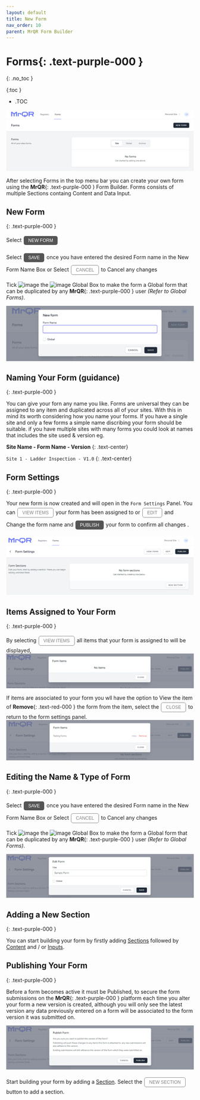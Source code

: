 ```yaml
---
layout: default
title: New Form
nav_order: 10
parent: MrQR Form Builder
---
```

<html>
<head>
<style>
.button {
  padding: 5px 12px;
  text-align: center;
  text-decoration: none;
  display: inline-block;
  font-size: 12px;
  margin: 4px 2px;
  cursor: pointer; }
.button1 {background-color: #555555;} /* Black */
.button2 {background-color: white;}
.button1 {color: white;}
.button2 {color: grey;}
.button1 {border: none;}
.button2 {border: 1px solid grey}
.button1 {border-radius: 5px;}
.button2 {border-radius: 5px;}
</style>
</head>
</html>

# **Forms**{: .text-purple-000 }
{: .no_toc }

{:toc }
- .TOC
  
![MrQR Form Builder](/assets/images/V2/MrQR-forms-panel.png "Forms Panel")

After selecting Forms in the top menu bar you can create your own form using the **MrQR**{: .text-purple-000 } Form Builder. Forms consists of multiple Sections containg Content and Data Input. 

## New Form
{: .text-purple-000 }

Select <button class="button button1">NEW FORM</button> 

Select <button class="button button1">SAVE</button> once you have entered the desired Form name in the New Form Name Box or Select <button class="button button2">CANCEL</button> to Cancel any changes


Tick <img width="15" alt="image" src="https://docs.mrqr.me/assets/images/Forms/MrQR_Tick.png"> the <img width="15" alt="image" src="https://docs.mrqr.me/assets/images/Forms/MrQR_Empty_Box.png"> Global Box to make the form a Global form that can be duplicated by any **MrQR**{: .text-purple-000 } user *(Refer to Global Forms)*.

![MrQR Form Builder](/assets/images/V2/MrQR-new-form.png "Create Form")

## Naming Your Form (guidance)
{: .text-purple-000 }

You can give your forn any name you like. Forms are universal they can be assigned to any item and duplicated across all of your sites. With this in mind its worth considering how you name your forms.
If you have a single site and only a few forms a simple name discribing your form should be suitable. if you have multiple sites with many forms you could look at names that includes the site used & version eg. 

**Site Name - Form Name - Version**
{: .text-center}

`Site 1 - Ladder Inspection - V1.0`
{: .text-center}

## Form Settings
{: .text-purple-000 }

Your new form is now created and will open in the  `Form Settings` Panel.
You can <button class="button button2">VIEW ITEMS</button> your form has been assigned to or <button class="button button2">EDIT</button> and Change the form name and <button class="button button1">PUBLISH</button> your form to confirm all changes .

![MrQR Form Builder](/assets/images/Forms/MrQR_Form_New_Form_Menu.png "New Form Page")

## Items Assigned to Your Form
{: .text-purple-000 }

By selecting  <button class="button button2">VIEW ITEMS</button> all items that your form is assigned to will be displayed, 
![MrQR Form Builder](/assets/images/V2/MrQR-form-Items.png "View Form Items")

If items are associated to your form you wll have the option to View the item of  **Remove**{: .text-red-000 } the form from the item, select the <button class="button button2">CLOSE</button> to return to the form settings panel.
![MrQR Form Builder](/assets/images/V2/MrQR-form-Items-populated.png "View Form Items")

## Editing the Name & Type of Form
{: .text-purple-000 }

Select <button class="button button1">SAVE</button> once you have entered the desired Form name in the New Form Name Box or Select <button class="button button2">CANCEL</button> to Cancel any changes

Tick <img width="15" alt="image" src="https://docs.mrqr.me/assets/images/Forms/MrQR_Tick.png"> the <img width="15" alt="image" src="https://docs.mrqr.me/assets/images/Forms/MrQR_Empty_Box.png"> Global Box to make the form a Global form that can be duplicated by any **MrQR**{: .text-purple-000 } user *(Refer to Global Forms)*.

![MrQR Form Builder](/assets/images/V2/MrQR-form-Edit.png "Edit Form")


## Adding a New Section
{: .text-purple-000 }

You can start building your form by firstly adding 
[Sections](https://docs.mrqr.me/FormBuilder/Section) 
followed by 
[Content](https://docs.mrqr.me/FormBuilder/Content)
 and / or 
[Inputs](https://docs.mrqr.me/FormBuilder/Data_Inputs).

## Publishing Your Form
{: .text-purple-000 }

Before a form becomes active it must be Published, to secure the form submissions on the **MrQR**{: .text-purple-000 } platform each time you alter your form a new version is created, although you will only see the latest version any data previously entered on a form will be associated to the form version it was submitted on. 

![MrQR Form Builder](/assets/images/V2/MrQR-form-Publish.png "Publish Form")

Start building your form by adding a [Section](https://docs.mrqr.me/FormBuilder/Section). Select the <a href="https://docs.mrqr.me/FormBuilder/Section">  <button class="button button2">NEW SECTION</button></a> button to add a section.

